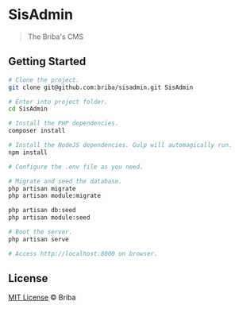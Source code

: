 # SisAdmin
> The Briba's CMS

## Getting Started
~~~bash
# Clone the project.
git clone git@github.com:briba/sisadmin.git SisAdmin

# Enter into project folder.
cd SisAdmin

# Install the PHP dependencies.
composer install

# Install the NodeJS dependencies. Gulp will automagically run.
npm install

# Configure the .env file as you need.

# Migrate and seed the database.
php artisan migrate
php artisan module:migrate

php artisan db:seed
php artisan module:seed

# Boot the server.
php artisan serve

# Access http://localhost:8000 on browser.
~~~

## License
[MIT License](http://briba.mit-license.org) © Briba
